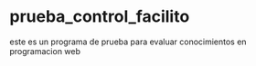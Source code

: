 # prueba_control_facilito
este es un programa de prueba para evaluar conocimientos en programacion web 

